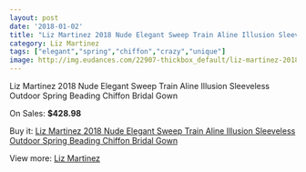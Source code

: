 ```yaml
---
layout: post
date: '2018-01-02'
title: "Liz Martinez 2018 Nude Elegant Sweep Train Aline Illusion Sleeveless Outdoor Spring Beading Chiffon Bridal Gown"
category: Liz Martinez
tags: ["elegant","spring","chiffon","crazy","unique"]
image: http://img.eudances.com/22907-thickbox_default/liz-martinez-2018-nude-elegant-sweep-train-aline-illusion-sleeveless-outdoor-spring-beading-chiffon-bridal-gown.jpg
---
```

Liz Martinez 2018 Nude Elegant Sweep Train Aline Illusion Sleeveless Outdoor Spring Beading Chiffon Bridal Gown

On Sales: **$428.98**
<a href="https://www.eudances.com/en/liz-martinez/7322-liz-martinez-2018-nude-elegant-sweep-train-aline-illusion-sleeveless-outdoor-spring-beading-chiffon-bridal-gown.html"><amp-img layout="responsive" width="600" height="600" src="//img.eudances.com/22907-thickbox_default/liz-martinez-2018-nude-elegant-sweep-train-aline-illusion-sleeveless-outdoor-spring-beading-chiffon-bridal-gown.jpg" alt="Liz Martinez 2018 Nude Elegant Sweep Train Aline Illusion Sleeveless Outdoor Spring Beading Chiffon Bridal Gown 0" /></a>
<a href="https://www.eudances.com/en/liz-martinez/7322-liz-martinez-2018-nude-elegant-sweep-train-aline-illusion-sleeveless-outdoor-spring-beading-chiffon-bridal-gown.html"><amp-img layout="responsive" width="600" height="600" src="//img.eudances.com/22910-thickbox_default/liz-martinez-2018-nude-elegant-sweep-train-aline-illusion-sleeveless-outdoor-spring-beading-chiffon-bridal-gown.jpg" alt="Liz Martinez 2018 Nude Elegant Sweep Train Aline Illusion Sleeveless Outdoor Spring Beading Chiffon Bridal Gown 1" /></a>
<a href="https://www.eudances.com/en/liz-martinez/7322-liz-martinez-2018-nude-elegant-sweep-train-aline-illusion-sleeveless-outdoor-spring-beading-chiffon-bridal-gown.html"><amp-img layout="responsive" width="600" height="600" src="//img.eudances.com/22909-thickbox_default/liz-martinez-2018-nude-elegant-sweep-train-aline-illusion-sleeveless-outdoor-spring-beading-chiffon-bridal-gown.jpg" alt="Liz Martinez 2018 Nude Elegant Sweep Train Aline Illusion Sleeveless Outdoor Spring Beading Chiffon Bridal Gown 2" /></a>
<a href="https://www.eudances.com/en/liz-martinez/7322-liz-martinez-2018-nude-elegant-sweep-train-aline-illusion-sleeveless-outdoor-spring-beading-chiffon-bridal-gown.html"><amp-img layout="responsive" width="600" height="600" src="//img.eudances.com/22908-thickbox_default/liz-martinez-2018-nude-elegant-sweep-train-aline-illusion-sleeveless-outdoor-spring-beading-chiffon-bridal-gown.jpg" alt="Liz Martinez 2018 Nude Elegant Sweep Train Aline Illusion Sleeveless Outdoor Spring Beading Chiffon Bridal Gown 3" /></a>

Buy it: [Liz Martinez 2018 Nude Elegant Sweep Train Aline Illusion Sleeveless Outdoor Spring Beading Chiffon Bridal Gown](https://www.eudances.com/en/liz-martinez/7322-liz-martinez-2018-nude-elegant-sweep-train-aline-illusion-sleeveless-outdoor-spring-beading-chiffon-bridal-gown.html "Liz Martinez 2018 Nude Elegant Sweep Train Aline Illusion Sleeveless Outdoor Spring Beading Chiffon Bridal Gown")

View more: [Liz Martinez](https://www.eudances.com/en/113-liz-martinez "Liz Martinez")